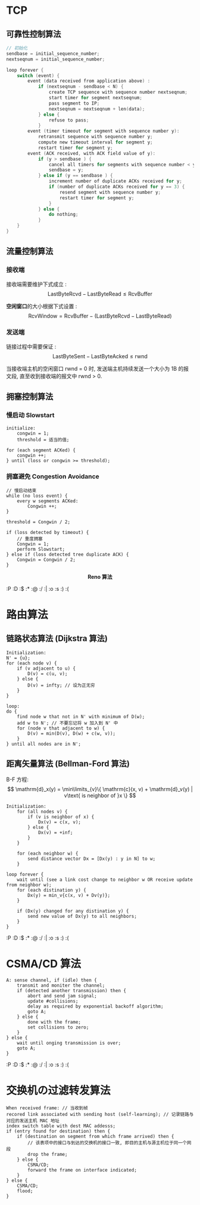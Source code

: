 # TCP 
## 可靠性控制算法
```c
// 初始化
sendbase = initial_sequence_number;
nextseqnum = initial_sequence_number;

loop forever {
	switch (event) {
		event (data received from application above) :
			if (nextseqnum - sendbase < N) {
				create TCP sequence with sequence number nextseqnum;
				start timer for segment nextseqnum;
				pass segment to IP;
				nextseqnum = nextseqnum + len(data);
			} else {
				refuse to pass;
			}
		event (timer timeout for segment with sequence number y):
			retransmit sequence with sequence number y;
			compute new timeout interval for segment y;
			restart timer for segment y;
		event (ACK received, with ACK field value of y):
			if (y > sendbase ) {
				cancel all timers for segments with sequence number < y;
				sendbase = y;
			} else if (y == sendbase ) {
				increment number of duplicate ACKs received for y;
				if (number of duplicate ACKs received for y == 3) {
					resend segment with sequence number y;
					restart timer for segment y;
				}
			} else {
				do nothing;
			}
	}
}
```

## 流量控制算法
### 接收端
接收端需要维护下式成立 :
$$
\mathrm{ LastByteRcvd - LastByteRead \le RcvBuffer }
$$

<b>空闲窗口</b>的大小根据下式设置 :
$$
\mathrm{ RcvWindow = RcvBuffer - (LastByteRcvd - LastByteRead) }
$$

### 发送端
链接过程中需要保证 :
$$
\mathrm{ LastByteSent - LastByteAcked \le rwnd }
$$

当接收端主机的空闲窗口 rwnd = 0 时, 发送端主机持续发送一个大小为 1B 的报文段, 直至收到接收端的报文中 rwnd > 0.

## 拥塞控制算法
### 慢启动 Slowstart
```
initialize:
	congwin = 1;
	threshold = 适当的值;

for (each segment ACKed) {
	congwin ++;
} until (loss or congwin >= threshold);
```

### 拥塞避免 Congestion Avoidance

```
// 慢启动结束
while (no loss event) {
	every w segments ACKed:
		Congwin ++;
}

threshold = Congwin / 2;

if (loss detected by timeout) {
	// 重度拥塞
	Congwin = 1;
	perform Slowstart;
} else if (loss detected tree duplicate ACK) {
	Congwin = Congwin / 2;
}
```
<center> <p><b>Reno 算法</b></p> </center>

:P :D :$ :* :@ :/ :| :o :s :) :(

# 路由算法
## 链路状态算法 (Dijkstra 算法)
```
Initialization:
N' = {u};
for (each node v) {
	if (v adjacent to u) {
		D(v) = c(u, v);
	} else {
		D(v) = infty; // 设为正无穷
	}
}

loop:
do {
	find node w that not in N' with minimum of D(w);
	add w to N'; // 不要忘记将 w 加入到 N' 中
	for (node v that adjacent to w) {
		D(v) = min(D(v), D(w) + c(w, v));
	}
} until all nodes are in N';
```

## 距离矢量算法 (Bellman-Ford 算法)

B-F 方程:
$$
\mathrm{d}_x(y) = \min\limits_{v}\{ \mathrm{c}(x, v) + \mathrm{d}_v(y) | v\text{ is neighbor of }x \}
$$

```
Initialization:
	for (all nodes v) {
		if (v is neighbor of x) {
			Dx(v) = c(x, v);
		} else {
			Dx(v) = +inf;
		}
	}

	for (each neighbor w) {
		send distance vector Dx = [Dx(y) : y in N] to w;
	}

loop forever {
	wait until (see a link cost change to neighbor w OR receive update from neighbor w);
	for (each distination y) {
		Dx(y) = min_v{c(x, v) + Dv(y)};
	}
	
	if (Dx(y) changed for any distination y) {
		send new value of Dx(y) to all neighbors;
	}
}
```

:P :D :$ :* :@ :/ :| :o :s :) :(

# CSMA/CD 算法

```
A: sense channel, if (idle) then {
	transmit and moniter the channel;
	if (detected another transmission) then {
		abort and send jam signal;
		update #collisions;
		delay as required by exponential backoff algorithm;
		goto A;
	} else {
		done with the frame;
		set collisions to zero;
	}
} else {
	wait until onging transmission is over;
	goto A;
}
```

:P :D :$ :* :@ :/ :| :o :s :) :(


# 交换机の过滤转发算法
```
When received frame: // 当收到帧
recored link associated with sending host (self-learning); // 记录链路与对应的发送主机 MAC 地址
index switch table with dest MAC addesss;
if (entry found for destination) then {
	if (destination on segment from which frame arrived) then {
		// 该表项中的接口与到达的交换机的接口一致, 即目的主机与源主机位于同一个网段
		drop the frame;
	} else {
		CSMA/CD;
		forward the frame on interface indicated;
	}
} else {
	CSMA/CD;
	flood;
}
```

